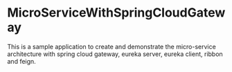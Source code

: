# MicroServiceWithSpringCloudGateway
This is a sample application to create and demonstrate the micro-service architecture with spring cloud gateway, eureka server, 
eureka client, ribbon and feign.
